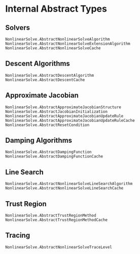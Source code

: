 # Internal Abstract Types

## Solvers

```@docs
NonlinearSolve.AbstractNonlinearSolveAlgorithm
NonlinearSolve.AbstractNonlinearSolveExtensionAlgorithm
NonlinearSolve.AbstractNonlinearSolveCache
```

## Descent Algorithms

```@docs
NonlinearSolve.AbstractDescentAlgorithm
NonlinearSolve.AbstractDescentCache
```

## Approximate Jacobian

```@docs
NonlinearSolve.AbstractApproximateJacobianStructure
NonlinearSolve.AbstractJacobianInitialization
NonlinearSolve.AbstractApproximateJacobianUpdateRule
NonlinearSolve.AbstractApproximateJacobianUpdateRuleCache
NonlinearSolve.AbstractResetCondition
```

## Damping Algorithms

```@docs
NonlinearSolve.AbstractDampingFunction
NonlinearSolve.AbstractDampingFunctionCache
```

## Line Search

```@docs
NonlinearSolve.AbstractNonlinearSolveLineSearchAlgorithm
NonlinearSolve.AbstractNonlinearSolveLineSearchCache
```

## Trust Region

```@docs
NonlinearSolve.AbstractTrustRegionMethod
NonlinearSolve.AbstractTrustRegionMethodCache
```

## Tracing

```@docs
NonlinearSolve.AbstractNonlinearSolveTraceLevel
```
